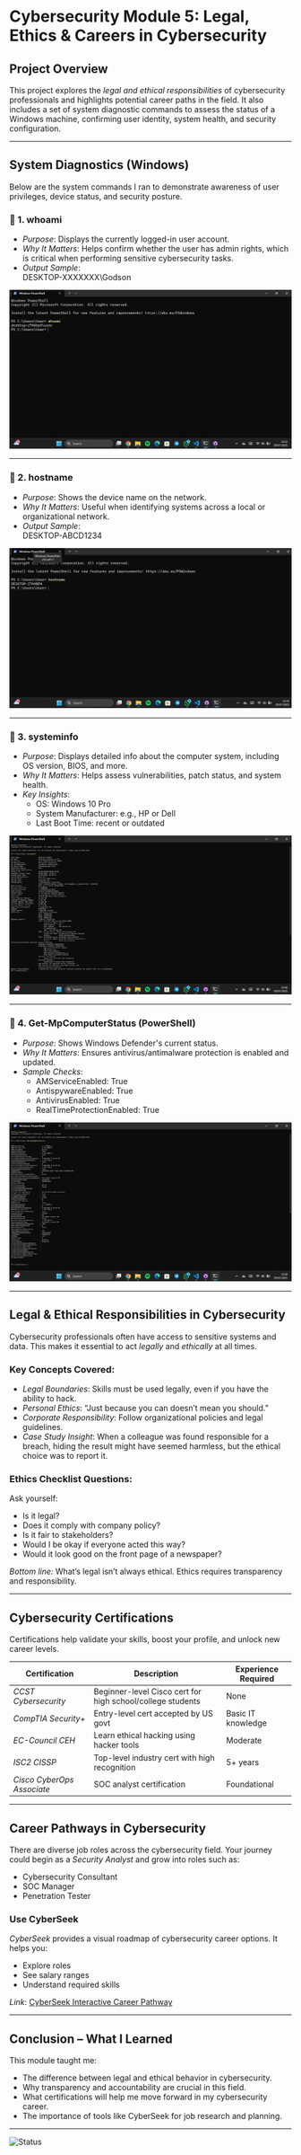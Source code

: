 #  Cybersecurity Module 5: Legal, Ethics & Careers in Cybersecurity

##  Project Overview

This project explores the *legal and ethical responsibilities* of cybersecurity professionals and highlights potential career paths in the field. It also includes a set of system diagnostic commands to assess the status of a Windows machine, confirming user identity, system health, and security configuration.

---

##  System Diagnostics (Windows)

Below are the system commands I ran to demonstrate awareness of user privileges, device status, and security posture.

### 🔹 1. whoami
- *Purpose*: Displays the currently logged-in user account.
- *Why It Matters*: Helps confirm whether the user has admin rights, which is critical when performing sensitive cybersecurity tasks.
- *Output Sample*:  
  DESKTOP-XXXXXXX\Godson

![whoami](screenshots/whoami.png)

---

### 🔹 2. hostname
- *Purpose*: Shows the device name on the network.
- *Why It Matters*: Useful when identifying systems across a local or organizational network.
- *Output Sample*:  
  DESKTOP-ABCD1234

![hostname](screenshots/hostname.png)

---

### 🔹 3. systeminfo
- *Purpose*: Displays detailed info about the computer system, including OS version, BIOS, and more.
- *Why It Matters*: Helps assess vulnerabilities, patch status, and system health.
- *Key Insights*:
  - OS: Windows 10 Pro
  - System Manufacturer: e.g., HP or Dell
  - Last Boot Time: recent or outdated

![systeminfo](screenshots/systeminfo.png)

---

### 🔹 4. Get-MpComputerStatus (PowerShell)
- *Purpose*: Shows Windows Defender's current status.
- *Why It Matters*: Ensures antivirus/antimalware protection is enabled and updated.
- *Sample Checks*:
  - AMServiceEnabled: True
  - AntispywareEnabled: True
  - AntivirusEnabled: True
  - RealTimeProtectionEnabled: True

![Get-MpComputerStatus](screenshots/Get-MpComputerStatus.png)

---

##  Legal & Ethical Responsibilities in Cybersecurity

Cybersecurity professionals often have access to sensitive systems and data. This makes it essential to act *legally* and *ethically* at all times.

###  Key Concepts Covered:
- *Legal Boundaries*: Skills must be used legally, even if you have the ability to hack.
- *Personal Ethics*: “Just because you can doesn’t mean you should.”
- *Corporate Responsibility*: Follow organizational policies and legal guidelines.
- *Case Study Insight*: When a colleague was found responsible for a breach, hiding the result might have seemed harmless, but the ethical choice was to report it.

###  Ethics Checklist Questions:
Ask yourself:
- Is it legal?
- Does it comply with company policy?
- Is it fair to stakeholders?
- Would I be okay if everyone acted this way?
- Would it look good on the front page of a newspaper?

*Bottom line:* What’s legal isn’t always ethical. Ethics requires transparency and responsibility.

---

##  Cybersecurity Certifications

Certifications help validate your skills, boost your profile, and unlock new career levels.

| Certification | Description | Experience Required |
|---------------|-------------|---------------------|
| *CCST Cybersecurity* | Beginner-level Cisco cert for high school/college students | None |
| *CompTIA Security+* | Entry-level cert accepted by US govt | Basic IT knowledge |
| *EC-Council CEH* | Learn ethical hacking using hacker tools | Moderate |
| *ISC2 CISSP* | Top-level industry cert with high recognition | 5+ years |
| *Cisco CyberOps Associate* | SOC analyst certification | Foundational |

---

##  Career Pathways in Cybersecurity

There are diverse job roles across the cybersecurity field. Your journey could begin as a *Security Analyst* and grow into roles such as:

- Cybersecurity Consultant  
- SOC Manager  
- Penetration Tester  

###  Use CyberSeek

*CyberSeek* provides a visual roadmap of cybersecurity career options. It helps you:
- Explore roles
- See salary ranges
- Understand required skills

 *Link*: [CyberSeek Interactive Career Pathway](https://www.cyberseek.org/pathway.html)

---

##  Conclusion – What I Learned

This module taught me:
- The difference between legal and ethical behavior in cybersecurity.
- Why transparency and accountability are crucial in this field.
- What certifications will help me move forward in my cybersecurity career.
- The importance of tools like CyberSeek for job research and planning.

---

![Status](https://img.shields.io/badge/Module-5%20Completed-green)